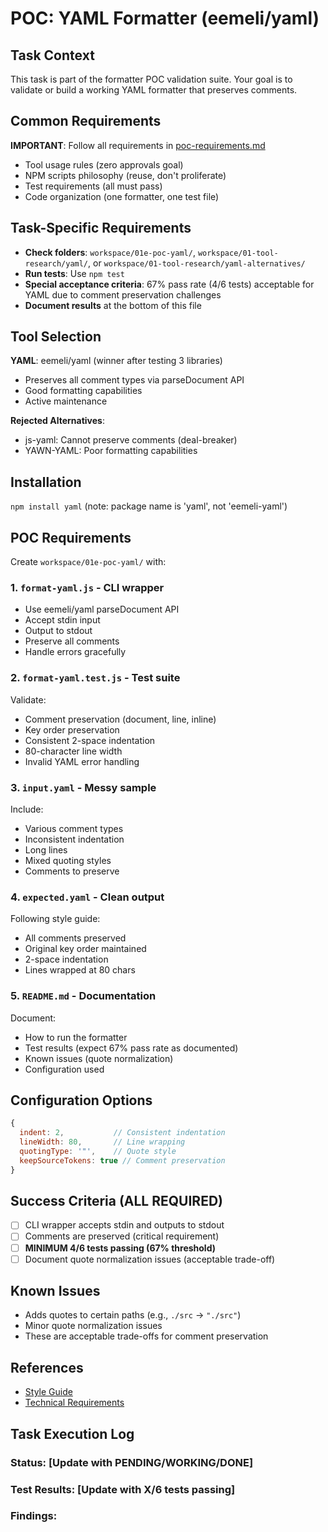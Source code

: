 # POC: YAML Formatter (eemeli/yaml)

## Task Context
This task is part of the formatter POC validation suite. Your goal is to validate or build a working YAML formatter that preserves comments.

## Common Requirements
**IMPORTANT**: Follow all requirements in [poc-requirements.md](./poc-requirements.md)
- Tool usage rules (zero approvals goal)
- NPM scripts philosophy (reuse, don't proliferate)
- Test requirements (all must pass)
- Code organization (one formatter, one test file)

## Task-Specific Requirements
- **Check folders**: `workspace/01e-poc-yaml/`, `workspace/01-tool-research/yaml/`, or `workspace/01-tool-research/yaml-alternatives/`
- **Run tests**: Use `npm test`
- **Special acceptance criteria**: 67% pass rate (4/6 tests) acceptable for YAML due to comment preservation challenges
- **Document results** at the bottom of this file

## Tool Selection
**YAML**: eemeli/yaml (winner after testing 3 libraries)
- Preserves all comment types via parseDocument API
- Good formatting capabilities
- Active maintenance

**Rejected Alternatives**:
- js-yaml: Cannot preserve comments (deal-breaker)
- YAWN-YAML: Poor formatting capabilities

## Installation
`npm install yaml` (note: package name is 'yaml', not 'eemeli-yaml')

## POC Requirements

Create `workspace/01e-poc-yaml/` with:

### 1. `format-yaml.js` - CLI wrapper
- Use eemeli/yaml parseDocument API
- Accept stdin input
- Output to stdout
- Preserve all comments
- Handle errors gracefully

### 2. `format-yaml.test.js` - Test suite
Validate:
- Comment preservation (document, line, inline)
- Key order preservation
- Consistent 2-space indentation
- 80-character line width
- Invalid YAML error handling

### 3. `input.yaml` - Messy sample
Include:
- Various comment types
- Inconsistent indentation
- Long lines
- Mixed quoting styles
- Comments to preserve

### 4. `expected.yaml` - Clean output
Following style guide:
- All comments preserved
- Original key order maintained
- 2-space indentation
- Lines wrapped at 80 chars

### 5. `README.md` - Documentation
Document:
- How to run the formatter
- Test results (expect 67% pass rate as documented)
- Known issues (quote normalization)
- Configuration used

## Configuration Options
```javascript
{
  indent: 2,           // Consistent indentation
  lineWidth: 80,       // Line wrapping
  quotingType: '"',    // Quote style
  keepSourceTokens: true // Comment preservation
}
```

## Success Criteria (ALL REQUIRED)
- [ ] CLI wrapper accepts stdin and outputs to stdout
- [ ] Comments are preserved (critical requirement)
- [ ] **MINIMUM 4/6 tests passing (67% threshold)**
- [ ] Document quote normalization issues (acceptable trade-off)

## Known Issues
- Adds quotes to certain paths (e.g., `./src` → `"./src"`)
- Minor quote normalization issues
- These are acceptable trade-offs for comment preservation

## References
- [Style Guide](../../STYLE_GUIDE.md)
- [Technical Requirements](../technical-requirements.md)

## Task Execution Log
<!-- Document your findings below this line -->
### Status: [Update with PENDING/WORKING/DONE]
### Test Results: [Update with X/6 tests passing]
### Findings:
<!-- Document ALL test results. If below 67% (4/6), document how you fixed or found alternative.
Acceptable: 4/6 passing with quote normalization issues documented. -->